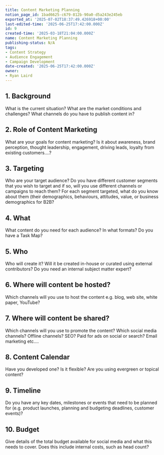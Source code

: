 ```yaml
---
title: Content Marketing Planning
notion_page_id: 1bad6625-c679-812b-90a0-d5a243e245eb
exported_at: '2025-07-02T18:37:49.426918+00:00'
last-edited-time: '2025-06-25T17:42:00.000Z'
id: 9
created-time: '2025-03-18T21:04:00.000Z'
name: Content Marketing Planning
publishing-status: N/A
tags:
- Content Strategy
- Audience Engagement
- Campaign Development
date-created: '2025-06-25T17:42:00.000Z'
owner:
- Ryan Laird
---
```


## 1.	Background 

What is the current situation? What are the market conditions and challenges? What channels do you have to publish content in? 





## 2.	Role of Content Marketing 

What are your goals for content marketing? Is it about awareness, brand perception, thought leadership, engagement, driving leads, loyalty from existing customers….? 





## 3.	Targeting 

Who are your target audience? Do you have different customer segments that you wish to target and if so, will you use different channels or campaigns to reach them? For each segment targeted, what do you know about them (their demographics, behaviours, attitudes, value, or business demographics for B2B? 





## 4.	What 

What content do you need for each audience? In what formats? Do you have a Task Map? 





## 5.	Who 

Who will create it? Will it be created in-house or curated using external contributors? Do you need an internal subject matter expert? 





## 6.	Where will content be hosted? 

Which channels will you use to host the content e.g. blog, web site, white paper, YouTube? 





## 7.	Where will content be shared? 

Which channels will you use to promote the content? Which social media channels? Offline channels? SEO? Paid for ads on social or search? Email marketing etc…. 





## 8.	Content Calendar 

Have you developed one? Is it flexible? Are you using evergreen or topical content? 





## 9.	Timeline 

Do you have any key dates, milestones or events that need to be planned for (e.g. product launches, planning and budgeting deadlines, customer events)? 





## 10.	Budget 

Give details of the total budget available for social media and what this needs to cover. Does this include internal costs, such as head count?